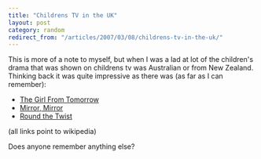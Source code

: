 ```yaml
---
title: "Childrens TV in the UK"
layout: post
category: random
redirect_from: "/articles/2007/03/08/childrens-tv-in-the-uk/"
---
```

This is more of a note to myself, but when I was a lad at lot of the children's drama that was shown on childrens tv was Australian or from New Zealand. Thinking back it was quite impressive as there was (as far as I can remember):

- [The Girl From Tomorrow](http://en.wikipedia.org/wiki/The_Girl_from_Tomorrow)
- [Mirror, Mirror](http://en.wikipedia.org/wiki/Mirror%2C_Mirror_%28TV_series%29)
- [Round the Twist](http://en.wikipedia.org/wiki/Round_The_Twist)

(all links point to wikipedia)

Does anyone remember anything else?
